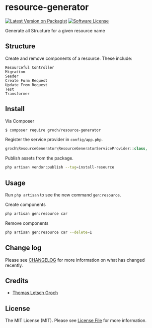 # resource-generator

[![Latest Version on Packagist][ico-version]][link-packagist]
[![Software License][ico-license]](LICENSE.md)
<!--
[![Build Status][ico-travis]][link-travis]
[![Coverage Status][ico-scrutinizer]][link-scrutinizer]
[![Quality Score][ico-code-quality]][link-code-quality]
[![Total Downloads][ico-downloads]][link-downloads]
-->

Generate all Structure for a given resource name

## Structure

Create and remove components of a resource. These include:
```
Resourceful Controller
Migration
Seeder
Create Form Request
Update From Request
Test
Transformer
```

## Install

Via Composer

``` bash
$ composer require groch/resource-generator
```

Register the service provider in ``` config/app.php ```.

``` php 
groch\ResourceGenerator\ResourceGeneratorServiceProvider::class,
```

Publish assets from the package.

``` bash
php artisan vendor:publish --tag=install-resource
```


## Usage
 
Run ``` php artisan ``` to see the new command ``` gen:resource ```.


Create components
``` bash
php artisan gen:resource car
```

Remove components
``` bash
php artisan gen:resource car --delete=1
```

## Change log

Please see [CHANGELOG](CHANGELOG.md) for more information on what has changed recently.

<!--
## Testing

``` bash
$ composer test
```

## Contributing

Please see [CONTRIBUTING](CONTRIBUTING.md) and [CONDUCT](CONDUCT.md) for details.

## Security

If you discover any security related issues, please email the author instead of using the issue tracker.
-->
## Credits

- [Thomas Letsch Groch]([author-link])

## License

The MIT License (MIT). Please see [License File](LICENSE.md) for more information.

[ico-version]: https://img.shields.io/packagist/v/groch/resource-generator.svg?style=flat-square
[ico-license]: https://img.shields.io/badge/license-MIT-brightgreen.svg?style=flat-square
[ico-travis]: https://img.shields.io/travis/groch/resource-generator/master.svg?style=flat-square
[ico-scrutinizer]: https://img.shields.io/scrutinizer/coverage/g/groch/resource-generator.svg?style=flat-square
[ico-code-quality]: https://img.shields.io/scrutinizer/g/groch/resource-generator.svg?style=flat-square
[ico-downloads]: https://img.shields.io/packagist/dt/groch/resource-generator.svg?style=flat-square

[link-packagist]: https://packagist.org/packages/groch/resource-generator
[link-travis]: https://travis-ci.org/groch/resource-generator
[link-scrutinizer]: https://scrutinizer-ci.com/g/groch/resource-generator/code-structure
[link-code-quality]: https://scrutinizer-ci.com/g/groch/resource-generator
[link-downloads]: https://packagist.org/packages/groch/resource-generator
[link-author]: https://github.com/thomasgroch
[link-contributors]: ../../contributors
